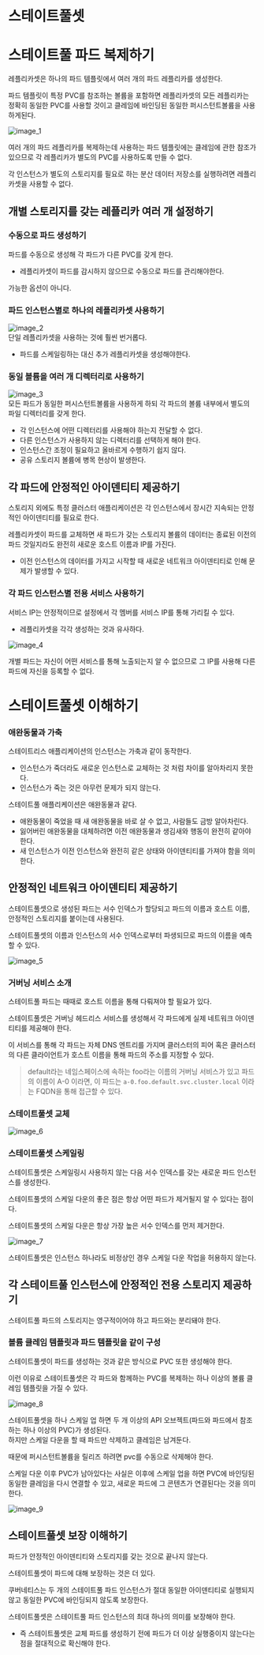 # 스테이트풀셋

# 스테이트풀 파드 복제하기
레플리카셋은 하나의 파드 템플릿에서 여러 개의 파드 레플리카를 생성한다.

파드 템플릿이 특정 PVC를 참조하는 볼륨을 포함하면 레플리카셋의 모든 레플리카는 정확히 동일한 PVC를 사용할 것이고 클레임에 바인딩된 동일한 퍼시스턴트볼륨을 사용하게된다.  

![image_1](../images/chapter_10_1.png)  

여러 개의 파드 레플리카를 복제하는데 사용하는 파드 템플릿에는 클레임에 관한 참조가 있으므로 각 레플리카가 별도의 PVC를 사용하도록 만들 수 없다.  

각 인스턴스가 별도의 스토리지를 필요로 하는 분산 데이터 저장소를 실행하려면 레플리카셋을 사용할 수 없다.

## 개별 스토리지를 갖는 레플리카 여러 개 설정하기
### 수동으로 파드 생성하기
파드를 수동으로 생성해 각 파드가 다른 PVC를 갖게 한다.
- 레플리카셋이 파드를 감시하지 않으므로 수동으로 파드를 관리해야한다.

가능한 옵션이 아니다.

### 파드 인스턴스별로 하나의 레플리카셋 사용하기
![image_2](../images/chapter_10_2.png)  
단일 레플리카셋을 사용하는 것에 훨씬 번거롭다.
- 파드를 스케일링하는 대신 추가 레플리카셋을 생성해야한다.  

### 동일 볼륨을 여러 개 디렉터리로 사용하기  
![image_3](../images/chapter_10_3.png)  
모든 파드가 동일한 퍼시스턴트볼륨을 사용하게 하되 각 파드의 볼륨 내부에서 별도의 파일 디렉터리를 갖게 한다.  
- 각 인스턴스에 어떤 디렉터리를 사용해야 하는지 전달할 수 없다.  
- 다른 인스턴스가 사용하지 않는 디렉터리를 선택하게 해야 한다.  
- 인스턴스간 조정이 필요하고 올바르게 수행하기 쉽지 않다.
- 공유 스토리지 볼륨에 병목 현상이 발생한다.  

## 각 파드에 안정적인 아이덴티티 제공하기
스토리지 외에도 특정 클러스터 애플리케이션은 각 인스턴스에서 장시간 지속되는 안정적인 아이덴티티를 필요로 한다.  

레플리카셋이 파드를 교체하면 새 파드가 갖는 스토리지 볼륨의 데이터는 종료된 이전의 파드 것일지라도 완전히 새로운 호스트 이름과 IP를 가진다.
- 이전 인스턴스의 데이터를 가지고 시작할 때 새로운 네트워크 아이덴티티로 인해 문제가 발생할 수 있다.  

### 각 파드 인스턴스별 전용 서비스 사용하기
서비스 IP는 안정적이므로 설정에서 각 멤버를 서비스 IP를 통해 가리킬 수 있다.
- 레플리카셋을 각각 생성하는 것과 유사하다.

![image_4](../images/chapter_10_4.png)  

개별 파드는 자신이 어떤 서비스를 통해 노출되는지 알 수 없으므로 그 IP를 사용해 다른 파드에 자신을 등록할 수 없다.  

# 스테이트풀셋 이해하기  

### 애완동물과 가축

스테이트리스 애플리케이션의 인스턴스는 가축과 같이 동작한다.  
- 인스턴스가 죽더라도 새로운 인스턴스로 교체하는 것 처럼 차이를 알아차리지 못한다.
- 인스턴스가 죽는 것은 아무런 문제가 되지 않는다.  

스테이트풀 애플리케이션은 애완동물과 같다.  
- 애완동물이 죽었을 때 새 애완동물을 바로 살 수 없고, 사람들도 금방 알아차린다.
- 잃어버린 애완동물을 대체하려면 이전 애완동물과 생김새와 행동이 완전히 같아야 한다.  
- 새 인스턴스가 이전 인스턴스와 완전히 같은 상태와 아이덴티티를 가져야 함을 의미한다.  

## 안정적인 네트워크 아이덴티티 제공하기
스테이트풀셋으로 생성된 파드는 서수 인덱스가 할당되고 파드의 이름과 호스트 이름, 안정적인 스토리지를 붙이는데 사용된다.  

스테이트풀셋의 이름과 인스턴스의 서수 인덱스로부터 파생되므로 파드의 이름을 예측할 수 있다.  

![image_5](../images/chapter_10_5.png)  

### 거버닝 서비스 소개
스테이트풀 파드는 때때로 호스트 이름을 통해 다뤄져야 할 필요가 있다.  

스테이트풀셋은 거버닝 헤드리스 서비스를 생성해서 각 파드에게 실제 네트워크 아이덴티티를 제공해야 한다.  

이 서비스를 통해 각 파드는 자체 DNS 엔트리를 가지며 클러스터의 피어 혹은 클러스터의 다른 클라이언트가 호스트 이름을 통해 파드의 주소를 지정할 수 있다.  

> default라는 네임스페이스에 속하는 foo라는 이름의 거버닝 서비스가 있고 파드의 이름이 A-0 이라면, 이 파드는 `a-0.foo.default.svc.cluster.local` 이라는 FQDN을 통해 접근할 수 있다.  

### 스테이트풀셋 교체  
![image_6](../images/chapter_10_6.png)  

### 스테이트풀셋 스케일링 
스테이트풀셋은 스케일링시 사용하지 않는 다음 서수 인덱스를 갖는 새로운 파드 인스턴스를 생성한다.  

스테이트풀셋의 스케일 다운의 좋은 점은 항상 어떤 파드가 제거될지 알 수 있다는 점이다.  

스테이트풀셋의 스케일 다운은 항상 가장 높은 서수 인덱스를 먼저 제거한다.  

![image_7](../images/chapter_10_7.png)  

스테이트풀셋은 인스턴스 하나라도 비정상인 경우 스케일 다운 작업을 허용하지 않는다.  

## 각 스테이트풀 인스턴스에 안정적인 전용 스토리지 제공하기  
스테이트풀 파드의 스토리지는 영구적이어야 하고 파드와는 분리돼야 한다.  

### 볼륨 클레임 템플릿과 파드 템플릿을 같이 구성 
스테이트풀셋이 파드를 생성하는 것과 같은 방식으로 PVC 또한 생성해야 한다.  

이런 이유로 스테이트풀셋은 각 파드와 함께하는 PVC를 복제하는 하나 이상의 볼륨 클레임 템플릿을 가질 수 있다.  

![image_8](../images/chapter_10_8.png)  

스테이트풀셋을 하나 스케일 업 하면 두 개 이상의 API 오브젝트(파드와 파드에서 참조하는 하나 이상의 PVC)가 생성된다.  
하지만 스케일 다운을 할 때 파드만 삭제하고 클레임은 남겨둔다.  

때문에 퍼시스턴트볼륨을 릴리즈 하려면 pvc를 수동으로 삭제해야 한다.  

스케일 다운 이후 PVC가 남아있다는 사실은 이후에 스케일 업을 하면 PVC에 바인딩된 동일한 클레임을 다시 연결할 수 있고, 새로운 파드에 그 콘텐츠가 연결된다는 것을 의미한다.  

![image_9](../images/chapter_10_9.png)  

## 스테이트풀셋 보장 이해하기
파드가 안정적인 아이덴티티와 스토리지를 갖는 것으로 끝나지 않는다.  

스테이트풀셋이 파드에 대해 보장하는 것은 더 있다.  

쿠버네티스는 두 개의 스테이트풀 파드 인스턴스가 절대 동일한 아이덴티티로 실행되지 않고 동일한 PVC에 바인딩되지 않도록 보장한다.  

스테이트풀셋은 스테이트풀 파드 인스턴스의 최대 하나의 의미를 보장해야 한다.  
- 즉 스테이트풀셋은 교체 파드를 생성하기 전에 파드가 더 이상 실행중이지 않는다는 점을 절대적으로 확신해야 한다.  

